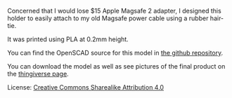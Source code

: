 Concerned that I would lose $15 Apple Magsafe 2 adapter, I designed this holder
to easily attach to my old Magsafe power cable using a rubber hair-tie.

It was printed using PLA at 0.2mm height. 

You can find the OpenSCAD source for this model in [the github repository](https://github.com/justfalter/magsafe2_adapter_holder).

You can download the model as well as see pictures of the final product on the [thingiverse page](http://www.thingiverse.com/thing:1013189). 

License: [Creative Commons Sharealike Attribution 4.0](https://creativecommons.org/licenses/by-sa/4.0/)
